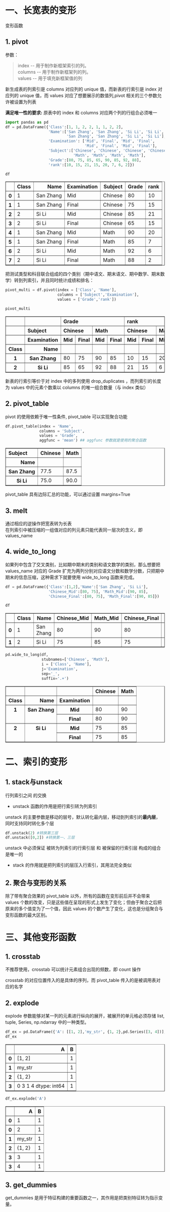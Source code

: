 # 一、长宽表的变形

变形函数

## 1. pivot

参数：
>index -- 用于制作新框架索引的列。  
columns -- 用于制作新框架列的列。  
values -- 用于填充新框架值的列  

新生成表的列索引是 columns 对应列的 unique 值，而新表的行索引是 index 对应列的 unique 值，而 values 对应了想要展示的数值列,pivot 相关的三个参数允许被设置为列表

**满足唯一性的要求:** 原表中的 index 和 columns 对应两个列的行组合必须唯一


```python
import pandas as pd
df = pd.DataFrame({'Class':[1, 1, 2, 2, 1, 1, 2, 2],
                   'Name':['San Zhang', 'San Zhang', 'Si Li', 'Si Li',
                           'San Zhang', 'San Zhang', 'Si Li', 'Si Li'],
                   'Examination': ['Mid', 'Final', 'Mid', 'Final',
                                   'Mid', 'Final', 'Mid', 'Final'],
                   'Subject':['Chinese', 'Chinese', 'Chinese', 'Chinese',
                              'Math', 'Math', 'Math', 'Math'],
                   'Grade':[80, 75, 85, 65, 90, 85, 92, 88],
                   'rank':[10, 15, 21, 15, 20, 7, 6, 2]})

df
```




<div>
<style scoped>
    .dataframe tbody tr th:only-of-type {
        vertical-align: middle;
    }

    .dataframe tbody tr th {
        vertical-align: top;
    }

    .dataframe thead th {
        text-align: right;
    }
</style>
<table border="1" class="dataframe">
  <thead>
    <tr style="text-align: right;">
      <th></th>
      <th>Class</th>
      <th>Name</th>
      <th>Examination</th>
      <th>Subject</th>
      <th>Grade</th>
      <th>rank</th>
    </tr>
  </thead>
  <tbody>
    <tr>
      <th>0</th>
      <td>1</td>
      <td>San Zhang</td>
      <td>Mid</td>
      <td>Chinese</td>
      <td>80</td>
      <td>10</td>
    </tr>
    <tr>
      <th>1</th>
      <td>1</td>
      <td>San Zhang</td>
      <td>Final</td>
      <td>Chinese</td>
      <td>75</td>
      <td>15</td>
    </tr>
    <tr>
      <th>2</th>
      <td>2</td>
      <td>Si Li</td>
      <td>Mid</td>
      <td>Chinese</td>
      <td>85</td>
      <td>21</td>
    </tr>
    <tr>
      <th>3</th>
      <td>2</td>
      <td>Si Li</td>
      <td>Final</td>
      <td>Chinese</td>
      <td>65</td>
      <td>15</td>
    </tr>
    <tr>
      <th>4</th>
      <td>1</td>
      <td>San Zhang</td>
      <td>Mid</td>
      <td>Math</td>
      <td>90</td>
      <td>20</td>
    </tr>
    <tr>
      <th>5</th>
      <td>1</td>
      <td>San Zhang</td>
      <td>Final</td>
      <td>Math</td>
      <td>85</td>
      <td>7</td>
    </tr>
    <tr>
      <th>6</th>
      <td>2</td>
      <td>Si Li</td>
      <td>Mid</td>
      <td>Math</td>
      <td>92</td>
      <td>6</td>
    </tr>
    <tr>
      <th>7</th>
      <td>2</td>
      <td>Si Li</td>
      <td>Final</td>
      <td>Math</td>
      <td>88</td>
      <td>2</td>
    </tr>
  </tbody>
</table>
</div>



把测试类型和科目联合组成的四个类别（期中语文、期末语文、期中数学、期末数学）转到列索引，并且同时统计成绩和排名：


```python
pivot_multi = df.pivot(index = ['Class', 'Name'],
                       columns = ['Subject','Examination'],
                       values = ['Grade','rank'])

pivot_multi
```




<div>
<style scoped>
    .dataframe tbody tr th:only-of-type {
        vertical-align: middle;
    }

    .dataframe tbody tr th {
        vertical-align: top;
    }

    .dataframe thead tr th {
        text-align: left;
    }

    .dataframe thead tr:last-of-type th {
        text-align: right;
    }
</style>
<table border="1" class="dataframe">
  <thead>
    <tr>
      <th></th>
      <th></th>
      <th colspan="4" halign="left">Grade</th>
      <th colspan="4" halign="left">rank</th>
    </tr>
    <tr>
      <th></th>
      <th>Subject</th>
      <th colspan="2" halign="left">Chinese</th>
      <th colspan="2" halign="left">Math</th>
      <th colspan="2" halign="left">Chinese</th>
      <th colspan="2" halign="left">Math</th>
    </tr>
    <tr>
      <th></th>
      <th>Examination</th>
      <th>Mid</th>
      <th>Final</th>
      <th>Mid</th>
      <th>Final</th>
      <th>Mid</th>
      <th>Final</th>
      <th>Mid</th>
      <th>Final</th>
    </tr>
    <tr>
      <th>Class</th>
      <th>Name</th>
      <th></th>
      <th></th>
      <th></th>
      <th></th>
      <th></th>
      <th></th>
      <th></th>
      <th></th>
    </tr>
  </thead>
  <tbody>
    <tr>
      <th>1</th>
      <th>San Zhang</th>
      <td>80</td>
      <td>75</td>
      <td>90</td>
      <td>85</td>
      <td>10</td>
      <td>15</td>
      <td>20</td>
      <td>7</td>
    </tr>
    <tr>
      <th>2</th>
      <th>Si Li</th>
      <td>85</td>
      <td>65</td>
      <td>92</td>
      <td>88</td>
      <td>21</td>
      <td>15</td>
      <td>6</td>
      <td>2</td>
    </tr>
  </tbody>
</table>
</div>



新表的行索引等价于对 index 中的多列使用 drop_duplicates ，而列索引的长度为 values 中的元素个数乘以 columns 的唯一组合数量（与 index 类似） 

## 2. pivot_table

pivot 的使用依赖于唯一性条件, pivot_table 可以实现聚合功能


```python
df.pivot_table(index = 'Name',
               columns = 'Subject',
               values = 'Grade',
               aggfunc = 'mean') ## aggfunc 参数就是使用的聚合函数
```




<div>
<style scoped>
    .dataframe tbody tr th:only-of-type {
        vertical-align: middle;
    }

    .dataframe tbody tr th {
        vertical-align: top;
    }

    .dataframe thead th {
        text-align: right;
    }
</style>
<table border="1" class="dataframe">
  <thead>
    <tr style="text-align: right;">
      <th>Subject</th>
      <th>Chinese</th>
      <th>Math</th>
    </tr>
    <tr>
      <th>Name</th>
      <th></th>
      <th></th>
    </tr>
  </thead>
  <tbody>
    <tr>
      <th>San Zhang</th>
      <td>77.5</td>
      <td>87.5</td>
    </tr>
    <tr>
      <th>Si Li</th>
      <td>75.0</td>
      <td>90.0</td>
    </tr>
  </tbody>
</table>
</div>



 pivot_table 具有边际汇总的功能，可以通过设置 margins=True 

## 3. melt

通过相应的逆操作把宽表转为长表  
在列索引中被压缩的一组值对应的列元素只能代表同一层次的含义，即 values_name

## 4. wide_to_long

如果列中包含了交叉类别，比如期中期末的类别和语文数学的类别，那么想要把 values_name 对应的 Grade 扩充为两列分别对应语文分数和数学分数，只把期中期末的信息压缩，这种需求下就要使用 wide_to_long 函数来完成。


```python
df = pd.DataFrame({'Class':[1,2],'Name':['San Zhang', 'Si Li'],
                   'Chinese_Mid':[80, 75], 'Math_Mid':[90, 85],
                   'Chinese_Final':[80, 75], 'Math_Final':[90, 85]})

df
```




<div>
<style scoped>
    .dataframe tbody tr th:only-of-type {
        vertical-align: middle;
    }

    .dataframe tbody tr th {
        vertical-align: top;
    }

    .dataframe thead th {
        text-align: right;
    }
</style>
<table border="1" class="dataframe">
  <thead>
    <tr style="text-align: right;">
      <th></th>
      <th>Class</th>
      <th>Name</th>
      <th>Chinese_Mid</th>
      <th>Math_Mid</th>
      <th>Chinese_Final</th>
      <th>Math_Final</th>
    </tr>
  </thead>
  <tbody>
    <tr>
      <th>0</th>
      <td>1</td>
      <td>San Zhang</td>
      <td>80</td>
      <td>90</td>
      <td>80</td>
      <td>90</td>
    </tr>
    <tr>
      <th>1</th>
      <td>2</td>
      <td>Si Li</td>
      <td>75</td>
      <td>85</td>
      <td>75</td>
      <td>85</td>
    </tr>
  </tbody>
</table>
</div>




```python
pd.wide_to_long(df,
                stubnames=['Chinese', 'Math'],
                i = ['Class', 'Name'],
                j='Examination',
                sep='_',
                suffix='.+')
```




<div>
<style scoped>
    .dataframe tbody tr th:only-of-type {
        vertical-align: middle;
    }

    .dataframe tbody tr th {
        vertical-align: top;
    }

    .dataframe thead th {
        text-align: right;
    }
</style>
<table border="1" class="dataframe">
  <thead>
    <tr style="text-align: right;">
      <th></th>
      <th></th>
      <th></th>
      <th>Chinese</th>
      <th>Math</th>
    </tr>
    <tr>
      <th>Class</th>
      <th>Name</th>
      <th>Examination</th>
      <th></th>
      <th></th>
    </tr>
  </thead>
  <tbody>
    <tr>
      <th rowspan="2" valign="top">1</th>
      <th rowspan="2" valign="top">San Zhang</th>
      <th>Mid</th>
      <td>80</td>
      <td>90</td>
    </tr>
    <tr>
      <th>Final</th>
      <td>80</td>
      <td>90</td>
    </tr>
    <tr>
      <th rowspan="2" valign="top">2</th>
      <th rowspan="2" valign="top">Si Li</th>
      <th>Mid</th>
      <td>75</td>
      <td>85</td>
    </tr>
    <tr>
      <th>Final</th>
      <td>75</td>
      <td>85</td>
    </tr>
  </tbody>
</table>
</div>



# 二、索引的变形

## 1. stack与unstack

行列索引之间 的交换

* unstack 函数的作用是把行索引转为列索引

unstack 的主要参数是移动的层号，默认转化最内层，移动到列索引的**最内层**，同时支持同时转化多个层

```python
df.unstack(2) #转换第三层
df.unstack([0,2]) #转换第一、三层
```
 unstack 中必须保证 被转为列索引的行索引层 和 被保留的行索引层 构成的组合是唯一的

* stack 的作用就是把列索引的层压入行索引，其用法完全类似

## 2. 聚合与变形的关系

除了带有聚合效果的 pivot_table 以外，所有的函数在变形前后并不会带来 values 个数的改变，只是这些值在呈现的形式上发生了变化；但由于聚合之后把原来的多个值变为了一个值，因此 values 的个数产生了变化，这也是分组聚合与变形函数的最大区别。

# 三、其他变形函数

## 1. crosstab

 不推荐使用，crosstab 可以统计元素组合出现的频数，即 count 操作

 crosstab 的对应位置传入的是具体的序列，而 pivot_table 传入的是被调用表对应的名字

## 2. explode

explode 参数能够对某一列的元素进行纵向的展开，被展开的单元格必须存储 list, tuple, Series, np.ndarray 中的一种类型。


```python
df_ex = pd.DataFrame({'A': [[1, 2],'my_str', {1, 2},pd.Series([3, 4])],'B': 1})
df_ex
```




<div>
<style scoped>
    .dataframe tbody tr th:only-of-type {
        vertical-align: middle;
    }

    .dataframe tbody tr th {
        vertical-align: top;
    }

    .dataframe thead th {
        text-align: right;
    }
</style>
<table border="1" class="dataframe">
  <thead>
    <tr style="text-align: right;">
      <th></th>
      <th>A</th>
      <th>B</th>
    </tr>
  </thead>
  <tbody>
    <tr>
      <th>0</th>
      <td>[1, 2]</td>
      <td>1</td>
    </tr>
    <tr>
      <th>1</th>
      <td>my_str</td>
      <td>1</td>
    </tr>
    <tr>
      <th>2</th>
      <td>{1, 2}</td>
      <td>1</td>
    </tr>
    <tr>
      <th>3</th>
      <td>0    3
1    4
dtype: int64</td>
      <td>1</td>
    </tr>
  </tbody>
</table>
</div>




```python
df_ex.explode('A')
```




<div>
<style scoped>
    .dataframe tbody tr th:only-of-type {
        vertical-align: middle;
    }

    .dataframe tbody tr th {
        vertical-align: top;
    }

    .dataframe thead th {
        text-align: right;
    }
</style>
<table border="1" class="dataframe">
  <thead>
    <tr style="text-align: right;">
      <th></th>
      <th>A</th>
      <th>B</th>
    </tr>
  </thead>
  <tbody>
    <tr>
      <th>0</th>
      <td>1</td>
      <td>1</td>
    </tr>
    <tr>
      <th>0</th>
      <td>2</td>
      <td>1</td>
    </tr>
    <tr>
      <th>1</th>
      <td>my_str</td>
      <td>1</td>
    </tr>
    <tr>
      <th>2</th>
      <td>{1, 2}</td>
      <td>1</td>
    </tr>
    <tr>
      <th>3</th>
      <td>3</td>
      <td>1</td>
    </tr>
    <tr>
      <th>3</th>
      <td>4</td>
      <td>1</td>
    </tr>
  </tbody>
</table>
</div>



## 3. get_dummies

get_dummies 是用于特征构建的重要函数之一，其作用是把类别特征转为指示变量。
